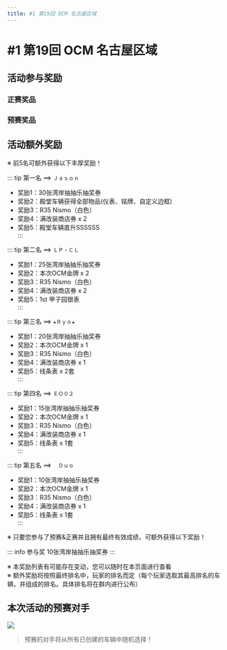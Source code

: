 ```yaml
---
title: #1 第19回 OCM 名古屋区域
---
```


<script setup>
import NpMdDisplay from "../../vue/components/events/NpMdDisplay.vue";
import NpPrDisplay from "../../vue/components/events/NpPrDisplay.vue";
import OCMInfoDisplay from "../../vue/components/events/OCMInfoDisplay.vue";

const timeList = [
    { time: "每天：12:00 ~ 12:15" },
    { time: "每天：00:00 ~ 00:15" }
]
</script>

# #1 第19回 OCM 名古屋区域

<OCMInfoDisplay
    imgSrc="https://pic.imgdb.cn/item/66b3d2b76fe92525d5a26c52/1-19th-nagoya.png"
    preRaceTime="2024/7/15 11:00 ~ 2024/8/5 11:00"
    mainDrawTime="2024/8/5 12:00 ~ 2024/8/15 12:00"
    :timeList="timeList"
/>

## 活动参与奖励

### 正赛奖品

<NpMdDisplay 
    rank="25"
    goldPlateName="ガーゴイル"
    goldPlate="https://wanganmaxi-official.com/wanganmaxi6/jp/event/online/img/006/plate_qestn.png"
    normalPlateName="トライバル"
    namePlate1="https://wanganmaxi-official.com/wanganmaxi6/jp/event/online/img/006/plate01_01.png"
    namePlate2="https://wanganmaxi-official.com/wanganmaxi6/jp/event/online/img/006/plate01_02.png" 
/>

### 预赛奖品

<NpPrDisplay
    ocmName="第19届名古屋区域"
    namePlate1Name="ホリデイ"
    namePlate1Src1="https://wanganmaxi-official.com/wanganmaxi6/jp/event/online/img/006/plate02_01.png"
    namePlate1Src2="https://wanganmaxi-official.com/wanganmaxi6/jp/event/online/img/006/plate02_02.png"
    namePlate1Src3="https://wanganmaxi-official.com/wanganmaxi6/jp/event/online/img/006/plate02_03.png"
    namePlate1Src4="https://wanganmaxi-official.com/wanganmaxi6/jp/event/online/img/006/plate02_04.png"
    namePlate2Name="ヤマトナデシコ"
    namePlate2Src1="https://wanganmaxi-official.com/wanganmaxi6/jp/event/online/img/006/plate03_01.png"
    namePlate2Src2="https://wanganmaxi-official.com/wanganmaxi6/jp/event/online/img/006/plate03_02.png"
    namePlate2Src3="https://wanganmaxi-official.com/wanganmaxi6/jp/event/online/img/006/plate03_03.png"
    namePlate2Src4="https://wanganmaxi-official.com/wanganmaxi6/jp/event/online/img/006/plate03_04.png"
    namePlate3Name="ゲッコー"
    namePlate3Src1="https://wanganmaxi-official.com/wanganmaxi6/jp/event/online/img/006/plate04_01.png"
    namePlate3Src2="https://wanganmaxi-official.com/wanganmaxi6/jp/event/online/img/006/plate04_02.png"
    namePlate3Src3="https://wanganmaxi-official.com/wanganmaxi6/jp/event/online/img/006/plate04_03.png"
    namePlate3Src4="https://wanganmaxi-official.com/wanganmaxi6/jp/event/online/img/006/plate04_04.png"
    namePlate4Name="タイダイ"
    namePlate4Src1="https://wanganmaxi-official.com/wanganmaxi6/jp/event/online/img/006/plate05_01.png"
    namePlate4Src2="https://wanganmaxi-official.com/wanganmaxi6/jp/event/online/img/006/plate05_02.png"
    namePlate4Src3="https://wanganmaxi-official.com/wanganmaxi6/jp/event/online/img/006/plate05_03.png"
    namePlate4Src4="https://wanganmaxi-official.com/wanganmaxi6/jp/event/online/img/006/plate05_04.png"
/>  

## 活动额外奖励

※ 前5名可额外获得以下丰厚奖励！  

::: tip 第一名 ==> `Ｊａｓｏｎ`
- 奖励1：30张湾岸抽抽乐抽奖券  
- 奖励2：殿堂车辆获得全部物品(仪表、铭牌、自定义边框)  
- 奖励3：R35 Nismo（白色）  
- 奖励4：满改装商店券 x 2  
- 奖励5：殿堂车辆直升SSSSSS  
:::

::: tip 第二名 ==> `ＬＰ・ＣＬ`
- 奖励1：25张湾岸抽抽乐抽奖券  
- 奖励2：本次OCM金牌 x 2  
- 奖励3：R35 Nismo（白色）  
- 奖励4：满改装商店券 x 2  
- 奖励5：1st 甲子园银表  
:::

::: tip 第三名 ==> `★Ｒｙｏ★`
- 奖励1：20张湾岸抽抽乐抽奖券  
- 奖励2：本次OCM金牌 x 1  
- 奖励3：R35 Nismo（白色）  
- 奖励4：满改装商店券 x 1  
- 奖励5：线条表 x 2套  
:::

::: tip 第四名 ==> `ＥＯ０２`
- 奖励1：15张湾岸抽抽乐抽奖券  
- 奖励2：本次OCM金牌 x 1  
- 奖励3：R35 Nismo（白色）  
- 奖励4：满改装商店券 x 1  
- 奖励5：线条表 x 1套  
:::

::: tip 第五名 ==> `　Ｄｕｏ　`
- 奖励1：10张湾岸抽抽乐抽奖券  
- 奖励2：本次OCM金牌 x 1  
- 奖励3：R35 Nismo（白色）  
- 奖励4：满改装商店券 x 1  
- 奖励5：线条表 x 1套  
:::

※ 只要您参与了预赛&正赛并且拥有最终有效成绩，可额外获得以下奖励！  

::: info 参与奖
10张湾岸抽抽乐抽奖券
:::

※ 本奖励列表有可能存在变动，您可以随时在本页面进行查看  
※ 额外奖励将按照最终排名中，玩家的排名而定（每个玩家选取其最高排名的车辆，并组成的排名。具体排名将在群内进行公布）  

## 本次活动的预赛对手

![](https://pic.imgdb.cn/item/66b3d2b76fe92525d5a26c53/1-19th-nagoya-ghost.png)  

> 预赛的对手将从所有已创建的车辆中随机选择！